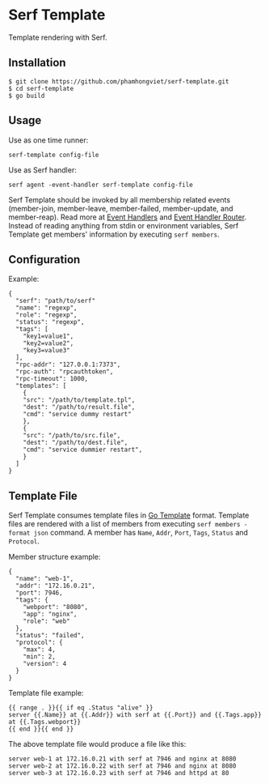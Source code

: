 # Serf Template
Template rendering with Serf.

## Installation

	$ git clone https://github.com/phamhongviet/serf-template.git
	$ cd serf-template
	$ go build

## Usage

Use as one time runner:

	serf-template config-file

Use as Serf handler:

	serf agent -event-handler serf-template config-file

Serf Template should be invoked by all membership related events (member-join, member-leave, member-failed, member-update, and member-reap). Read more at [Event Handlers][] and [Event Handler Router][].        
Instead of reading anything from stdin or environment variables, Serf Template get members' information by executing `serf members`.

## Configuration

Example:

	{
	  "serf": "path/to/serf"
	  "name": "regexp",
	  "role": "regexp",
	  "status": "regexp",
	  "tags": [
	    "key1=value1",
	    "key2=value2",
	    "key3=value3"
	  ],
	  "rpc-addr": "127.0.0.1:7373",
	  "rpc-auth": "rpcauthtoken",
	  "rpc-timeout": 1000,
	  "templates": [
	    {
	    "src": "/path/to/template.tpl",
	    "dest": "/path/to/result.file",
	    "cmd": "service dummy restart"
	    },
	    {
	    "src": "/path/to/src.file",
	    "dest": "/path/to/dest.file",
	    "cmd": "service dummier restart",
	    }
	  ]
	}

## Template File

Serf Template consumes template files in [Go Template][] format. Template files are rendered with a list of members from executing `serf members -format json` command. A member has `Name`, `Addr`, `Port`, `Tags`, `Status` and `Protocol`.

Member structure example:

	{
	  "name": "web-1",
	  "addr": "172.16.0.21",
	  "port": 7946,
	  "tags": {
	    "webport": "8080",
	    "app": "nginx",
	    "role": "web"
	  },
	  "status": "failed",
	  "protocol": {
	    "max": 4,
	    "min": 2,
	    "version": 4
	  }
	}

Template file example:

	{{ range . }}{{ if eq .Status "alive" }}
	server {{.Name}} at {{.Addr}} with serf at {{.Port}} and {{.Tags.app}} at {{.Tags.webport}}
	{{ end }}{{ end }}

The above template file would produce a file like this:

	server web-1 at 172.16.0.21 with serf at 7946 and nginx at 8080
	server web-2 at 172.16.0.22 with serf at 7946 and nginx at 8080
	server web-3 at 172.16.0.23 with serf at 7946 and httpd at 80

[Go Template]: http://golang.org/pkg/text/template/ "Go Template"
[Event Handlers]: https://serfdom.io/docs/agent/event-handlers.html "Serf Event Handlers"
[Event Handler Router]: https://serfdom.io/docs/recipes/event-handler-router.html "Serf Event Handler Router"
